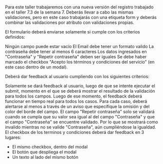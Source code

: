 Para este taller trabajaremos con una nueva versión del registro trabajado en el taller 7.3 de la semana 7.
Deberás llevar a cabo las mismas validaciones, pero en este caso trabajarás con una etiqueta form y deberás combinar las validaciones por atributo con validaciones propias.

El formulario deberá enviarse solamente si cumple con los criterios definidos:

Ningún campo puede estar vacío
El Email debe tener un formato valido
La contraseña debe tener al menos 6 caracteres
Los datos ingresados en "Contraseña" y "Repetir contraseña" deben ser iguales
Se debe haber marcado el checkbox "Acepto los términos y condiciones del servicio" (en este caso dentro de un modal).

Deberá dar feedback al usuario cumpliendo con los siguientes criterios:

Solamente se dará feedback al usuario, luego de que se intente ejecutar el submit, momento en el que se deberá mostrar el resultado de la validación para todos los campos.
Luego de ese momento, el feedback deberá funcionar en tiempo real para todos los casos.
Para cada caso, deberá alertarse al menos a través de un aviso que especifique la omisión y del color del borde del campo.
El campo "Repetir contraseña" solo se validará cuando se cumpla que su valor sea igual al del campo "Contraseña" y que el campo "Contraseña" se encuentre validado. Por lo que se mostrará como invalido mientras no se valide "Contraseña", aún cumpliéndose la igualdad.
El checkbox de los terminos y condiciones deberá dar feedback en 3 lugares:
- El mismo checkbox, dentro del modal
- El botón que despliega el modal
- Un texto al lado del mismo botón
